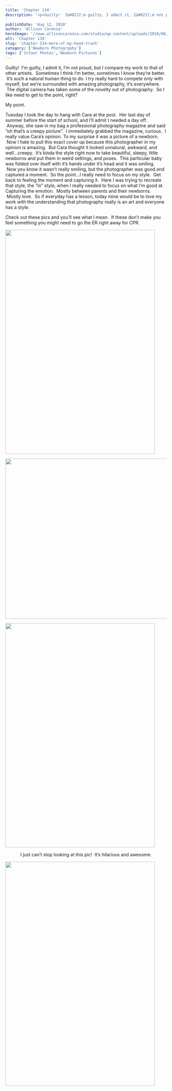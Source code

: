 ```yaml
---
title: 'Chapter 134'
description: '<p>Guilty!  I&#8217;m guilty, I admit it, I&#8217;m not proud, but I compare my work to that of other artisits.  Sometimes [&hellip;]</p>
'
publishDate: 'Aug 12, 2010'
author: 'Allison Carenza'
heroImage: '//www.allisoncarenza.com/studio/wp-content/uploads/2010/08/par1.jpg'
alt: 'Chapter 134'
slug: 'chapter-134-more-of-my-head-trash'
category: ['Newborn Photography']
tags: ['Infant Photos','Newborn Pictures']
---
```


<p>Guilty!  I&#8217;m guilty, I admit it, I&#8217;m not proud, but I compare my work to that of other artisits.  Sometimes I think I&#8217;m better, sometimes I know they&#8217;re better.  It&#8217;s such a natural human thing to do. I try really hard to compete only with myself, but we&#8217;re surrounded with amazing photography, it&#8217;s everywhere.  The digital camera has taken some of the novelty out of photography.  So I like need to get to the point, right?</p>
<p>My point.</p>
<p>Tuesday I took the day to hang with Cara at the pool.  Her last day of summer before the start of school, and I&#8217;ll admit I needed a day off.  Anyway, she saw in my bag a professional photography magazine and said &#8220;oh that&#8217;s a creepy picture&#8221;.  I immediately grabbed the magazine, curious.  I really value Cara&#8217;s opinion. To my surprise it was a picture of a newborn.  Now I hate to pull this exact cover up because this photographer in my opinion is amazing.  But Cara thought it looked unnatural, awkward, and well...creepy.  It&#8217;s kinda the style right now to take beautiful, sleepy, little newborns and put them in weird settings, and poses.  This particular baby was folded over itself with it&#8217;s hands under it&#8217;s head and it was smiling.  Now you know it wasn&#8217;t really smiling, but the photographer was good and captured a moment.  So the point&#8230;I really need to focus on my style.  Get back to feeling the moment and capturing it.  Here I was trying to recreate that style, the &#8220;in&#8221; style, when I really needed to focus on what I&#8217;m good at. Capturing the emotion.  Mostly between parents and their newborns.  Mostly love.  So if everyday has a lesson, today mine would be to love my work with the understanding that photography really is an art and everyone has a style.</p>
<p>Check out these pics and you&#8217;ll see what I mean.  If these don&#8217;t make you feel something you might need to go the ER right away for CPR.</p>
<p><a rel="attachment wp-att-1214" href="http://www.allisoncarenza.com/archives/1209/par1"><img class="aligncenter size-full wp-image-1214" title="par1" src="http://www.allisoncarenza.com/studio/wp-content/uploads/2010/08/par1.jpg" alt="" width="467" height="700" srcset="/media/par1.jpg 467w, /media/par1-200x300.jpg 200w" sizes="(max-width: 467px) 100vw, 467px" /></a></p>
<p><a rel="attachment wp-att-1215" href="http://www.allisoncarenza.com/archives/1209/par2"><img class="aligncenter size-full wp-image-1215" title="par2" src="http://www.allisoncarenza.com/studio/wp-content/uploads/2010/08/par2.jpg" alt="" width="750" height="500" srcset="/media/par2.jpg 750w, /media/par2-300x200.jpg 300w" sizes="(max-width: 750px) 100vw, 750px" /></a></p>
<p><a rel="attachment wp-att-1217" href="http://www.allisoncarenza.com/archives/1209/par4"><img class="aligncenter size-full wp-image-1217" title="par4" src="http://www.allisoncarenza.com/studio/wp-content/uploads/2010/08/par4.jpg" alt="" width="467" height="700" srcset="/media/par4.jpg 467w, /media/par4-200x300.jpg 200w" sizes="(max-width: 467px) 100vw, 467px" /></a></p>
<p style="text-align: center;">I just can&#8217;t stop looking at this pic!  It&#8217;s hilarious and awesome.</p>
<p><a rel="attachment wp-att-1216" href="http://www.allisoncarenza.com/archives/1209/par3"><img class="aligncenter size-full wp-image-1216" title="par3" src="http://www.allisoncarenza.com/studio/wp-content/uploads/2010/08/par3.jpg" alt="" width="467" height="700" srcset="/media/par3.jpg 467w, /media/par3-200x300.jpg 200w" sizes="(max-width: 467px) 100vw, 467px" /></a></p>
